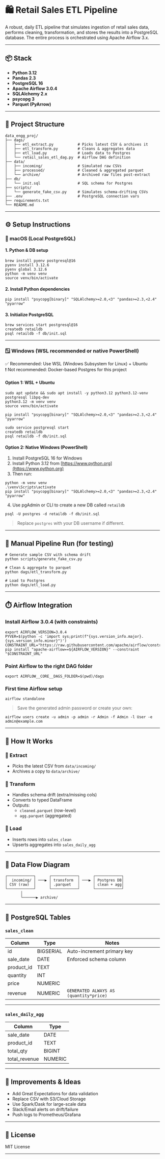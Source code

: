 # 🛍️ Retail Sales ETL Pipeline

A robust, daily ETL pipeline that simulates ingestion of retail sales data, performs cleaning, transformation, and stores the results into a PostgreSQL database. The entire process is orchestrated using Apache Airflow 3.x.

---

## 📦 Stack

- **Python 3.12**
- **Pandas 2.3**
- **PostgreSQL 16**
- **Apache Airflow 3.0.4**
- **SQLAlchemy 2.x**
- **psycopg 3**
- **Parquet (PyArrow)**

---

## 📁 Project Structure

```
data_engg_proj/
├── dags/
│   ├── etl_extract.py           # Picks latest CSV & archives it
│   ├── etl_transform.py         # Cleans & aggregates data
│   ├── etl_load.py              # Loads data to Postgres
│   └── retail_sales_etl_dag.py  # Airflow DAG definition
├── data/
│   ├── incoming/                # Simulated raw CSVs
│   ├── processed/               # Cleaned & aggregated parquet
│   └── archive/                 # Archived raw files post-extract
├── db/
│   └── init.sql                 # SQL schema for Postgres
├── scripts/
│   └── generate_fake_csv.py     # Simulates schema-drifting CSVs
├── .env                         # PostgreSQL connection vars
├── requirements.txt
└── README.md
```

---

## ⚙️ Setup Instructions

### 🐧 macOS (Local PostgreSQL)

#### 1. Python & DB setup

```
brew install pyenv postgresql@16
pyenv install 3.12.6
pyenv global 3.12.6
python -m venv venv
source venv/bin/activate
```

#### 2. Install Python dependencies

```
pip install "psycopg[binary]" "SQLAlchemy>=2.0,<3" "pandas>=2.3,<2.4" "pyarrow"
```

#### 3. Initialize PostgreSQL

```
brew services start postgresql@16
createdb retaildb
psql retaildb -f db/init.sql
```

---

### 🪟 Windows (WSL recommended or native PowerShell)

✅ Recommended: Use WSL (Windows Subsystem for Linux) + Ubuntu  
❗ Not recommended: Docker-based Postgres for this project

#### Option 1: WSL + Ubuntu

```
sudo apt update && sudo apt install -y python3.12 python3.12-venv postgresql libpq-dev
python3.12 -m venv venv
source venv/bin/activate

pip install "psycopg[binary]" "SQLAlchemy>=2.0,<3" "pandas>=2.3,<2.4" "pyarrow"

sudo service postgresql start
createdb retaildb
psql retaildb -f db/init.sql
```

#### Option 2: Native Windows (PowerShell)

1. Install PostgreSQL 16 for Windows  
2. Install Python 3.12 from [https://www.python.org](https://www.python.org)  
3. Then run:

```
python -m venv venv
.\venv\Scripts\activate
pip install "psycopg[binary]" "SQLAlchemy>=2.0,<3" "pandas>=2.3,<2.4" "pyarrow"
```

4. Use pgAdmin or CLI to create a new DB called `retaildb`

```
psql -U postgres -d retaildb -f db/init.sql
```

> Replace `postgres` with your DB username if different.

---

## 🧪 Manual Pipeline Run (for testing)

```
# Generate sample CSV with schema drift
python scripts/generate_fake_csv.py

# Clean & aggregate to parquet
python dags/etl_transform.py

# Load to Postgres
python dags/etl_load.py
```

---

## ⏱️ Airflow Integration

### Install Airflow 3.0.4 (with constraints)

```
export AIRFLOW_VERSION=3.0.4
PYVER=$(python -c 'import sys;print(f"{sys.version_info.major}.{sys.version_info.minor}")')
CONSTRAINT_URL="https://raw.githubusercontent.com/apache/airflow/constraints-${AIRFLOW_VERSION}/constraints-${PYVER}.txt"
pip install "apache-airflow==${AIRFLOW_VERSION}" --constraint "$CONSTRAINT_URL"
```

### Point Airflow to the right DAG folder

```
export AIRFLOW__CORE__DAGS_FOLDER=$(pwd)/dags
```

### First time Airflow setup

```
airflow standalone
```

> Save the generated admin password or create your own:

```
airflow users create -u admin -p admin -r Admin -f Admin -l User -e admin@example.com
```

---

## 🧠 How It Works

### 🔹 Extract
- Picks the latest CSV from `data/incoming/`  
- Archives a copy to `data/archive/`

### 🔹 Transform
- Handles schema drift (extra/missing cols)
- Converts to typed DataFrame
- Outputs:
  - `cleaned.parquet` (row-level)
  - `agg.parquet` (aggregated)

### 🔹 Load
- Inserts rows into `sales_clean`
- Upserts aggregates into `sales_daily_agg`

---

## 🧾 Data Flow Diagram

```
┌────────────┐      ┌────────────┐      ┌────────────┐
│  incoming/ │ ───▶ │ transform  │ ───▶ │ Postgres DB│
│ CSV (raw)  │      │ .parquet   │      │ clean + agg│
└────────────┘      └────────────┘      └────────────┘
       │
       └──────▶ archive/
```

---

## 🐘 PostgreSQL Tables

### `sales_clean`

| Column     | Type      | Notes                               |
|------------|-----------|-------------------------------------|
| id         | BIGSERIAL | Auto-increment primary key          |
| sale_date  | DATE      | Enforced schema column              |
| product_id | TEXT      |                                     |
| quantity   | INT       |                                     |
| price      | NUMERIC   |                                     |
| revenue    | NUMERIC   | `GENERATED ALWAYS AS (quantity*price)` |

---

### `sales_daily_agg`

| Column        | Type    |
|---------------|---------|
| sale_date     | DATE    |
| product_id    | TEXT    |
| total_qty     | BIGINT  |
| total_revenue | NUMERIC |


---

## 📌 Improvements & Ideas

- Add Great Expectations for data validation
- Replace CSV with S3/Cloud Storage
- Use Spark/Dask for large-scale data
- Slack/Email alerts on drift/failure
- Push logs to Prometheus/Grafana

---

## 🧾 License

MIT License

---

